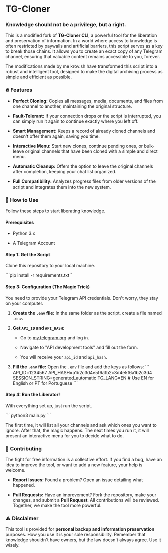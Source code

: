 # TG-Cloner

### Knowledge should not be a privilege, but a right.

This is a modified fork of **TG-Cloner CLI**, a powerful tool for the liberation and preservation of information. In a world where access to knowledge is often restricted by paywalls and artificial barriers, this script serves as a key to break those chains. It allows you to create an exact copy of any Telegram channel, ensuring that valuable content remains accessible to you, forever.

The modifications made by me krov.sh have transformed this script into a robust and intelligent tool, designed to make the digital archiving process as simple and efficient as possible.

### 🔥 Features

* **Perfect Cloning:** Copies all messages, media, documents, and files from one channel to another, maintaining the original structure.

* **Fault-Tolerant:** If your connection drops or the script is interrupted, you can simply run it again to continue exactly where you left off.

* **Smart Management:** Keeps a record of already cloned channels and doesn't offer them again, saving you time.

* **Interactive Menu:** Start new clones, continue pending ones, or bulk-leave original channels that have been cloned with a simple and direct menu.

* **Automatic Cleanup:** Offers the option to leave the original channels after completion, keeping your chat list organized.

* **Full Compatibility:** Analyzes progress files from older versions of the script and integrates them into the new system.

### 🚀 How to Use

Follow these steps to start liberating knowledge.

#### Prerequisites

* Python 3.x

* A Telegram Account

#### Step 1: Get the Script

Clone this repository to your local machine.

   ´´´pip install -r requirements.txt´´

#### Step 3: Configuration (The Magic Trick)

You need to provide your Telegram API credentials. Don't worry, they stay on your computer.

1. **Create the `.env` file:** In the same folder as the script, create a file named `.env`.

2. **Get `API_ID` and `API_HASH`:**

   * Go to [my.telegram.org](https://my.telegram.org) and log in.

   * Navigate to "API development tools" and fill out the form.

   * You will receive your `api_id` and `api_hash`.

3. **Fill the `.env` file:** Open the `.env` file and add the keys as follows:
   ´´´
   API_ID=1234567
   API_HASH=a1b2c3d4e5f6a1b2c3d4e5f6a1b2c3d4
   SESSION_STRING=generated_automatic
   TG_LANG=EN # Use EN for English or PT for Portuguese
   ´´´

#### Step 4: Run the Liberator!

With everything set up, just run the script.

´´´
python3 main.py
´´´

The first time, it will list all your channels and ask which ones you want to ignore. After that, the magic happens. The next times you run it, it will present an interactive menu for you to decide what to do.

### 🤝 Contributing

The fight for free information is a collective effort. If you find a bug, have an idea to improve the tool, or want to add a new feature, your help is welcome.

* **Report Issues:** Found a problem? Open an issue detailing what happened.

* **Pull Requests:** Have an improvement? Fork the repository, make your changes, and submit a **Pull Request**. All contributions will be reviewed. Together, we make the tool more powerful.

### ⚠️ Disclaimer

This tool is provided for **personal backup and information preservation** purposes. How you use it is your sole responsibility. Remember that knowledge shouldn't have owners, but the law doesn't always agree. Use it wisely.
